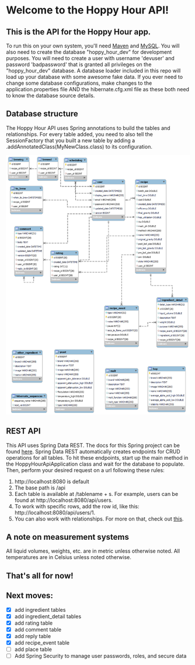 # Welcome to the Hoppy Hour API!

## This is the API for the Hoppy Hour app.

To run this on your own system, you'll need [Maven](https://maven.apache.org/) and [MySQL](https://www.mysql.com/downloads/). You will also need to create the database "hoppy_hour_dev" for development purposes. You will need to create a user with username 'devuser' and password 'badpassword' that is granted all privileges on the "hoppy_hour_dev" database. A database loader included in this repo will load up your database with some awesome fake data. If you ever need to change some database configurations, make changes to the application.properties file AND the hibernate.cfg.xml file as these both need to know the database source details.

## Database structure
The Hoppy Hour API uses Spring annotations to build the tables and relationships. For every table added, you need to also tell the SessionFactory that you built a new table by adding a .addAnnotatedClass(MyNewClass.class) to its configuration.

![eer diagram of the database](https://github.com/tkopdx/Hoppy-Hour-API/blob/main/er_diagram_3-15-22.png?raw=true)

## REST API

This API uses Spring Data REST. The docs for this Spring project can be found [here](https://spring.io/projects/spring-data-rest). Spring Data REST automatically creates endpoints for CRUD operations for all tables. To hit these endpoints, start up the main method in the HoppyHourApiApplication class and wait for the database to populate. Then, perform your desired request on a url following these rules:
    
1. http://localhost:8080 is default
2. The base path is /api
3. Each table is available at /tablename + s. For example, users can be found at http://localhost:8080/api/users.
4. To work with specific rows, add the row id, like this: http://localhost:8080/api/users/1.
5. You can also work with relationships. For more on that, check out [this](https://www.baeldung.com/spring-data-rest-relationships).

## A note on measurement systems
All liquid volumes, weights, etc. are in metric unless otherwise noted. All temperatures are in Celsius unless noted otherwise.

## That's all for now!

## Next moves:

- [X] add ingredient tables
- [X] add ingredient_detail tables
- [X] add rating table
- [X] add comment table
- [X] add reply table
- [X] add recipe_event table
- [ ] add place table
- [ ] Add Spring Security to manage user passwords, roles, and secure data